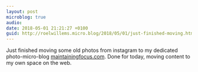 ```yaml
---
layout: post
microblog: true
audio: 
date: 2018-05-01 21:21:27 +0100
guid: http://roelwillems.micro.blog/2018/05/01/just-finished-moving.html
---
```

Just finished moving some old photos from instagram to my dedicated photo-micro-blog [maintainingfocus.com](http://maintainingfocus.com). Done for today, moving content to my own space on the web.
